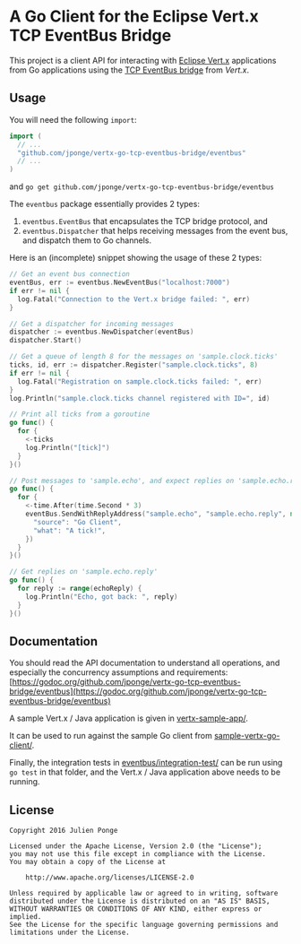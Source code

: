 # A Go Client for the Eclipse Vert.x TCP EventBus Bridge

This project is a client API for interacting with
[Eclipse Vert.x](http://vertx.io/) applications from Go applications using the
[TCP EventBus bridge](http://vertx.io/docs/vertx-tcp-eventbus-bridge/java/) from _Vert.x_.

## Usage

You will need the following `import`:

```go
import (
  // ...
  "github.com/jponge/vertx-go-tcp-eventbus-bridge/eventbus"
  // ...
)
```

and `go get github.com/jponge/vertx-go-tcp-eventbus-bridge/eventbus`

The `eventbus` package essentially provides 2 types:

1. `eventbus.EventBus` that encapsulates the TCP bridge protocol, and
2. `eventbus.Dispatcher` that helps receiving messages from the event bus, and dispatch them to
   Go channels.

Here is an (incomplete) snippet showing the usage of these 2 types:

```go
// Get an event bus connection
eventBus, err := eventbus.NewEventBus("localhost:7000")
if err != nil {
  log.Fatal("Connection to the Vert.x bridge failed: ", err)
}

// Get a dispatcher for incoming messages
dispatcher := eventbus.NewDispatcher(eventBus)
dispatcher.Start()

// Get a queue of length 8 for the messages on 'sample.clock.ticks'
ticks, id, err := dispatcher.Register("sample.clock.ticks", 8)
if err != nil {
  log.Fatal("Registration on sample.clock.ticks failed: ", err)
}
log.Println("sample.clock.ticks channel registered with ID=", id)

// Print all ticks from a goroutine
go func() {
  for {
    <-ticks
    log.Println("[tick]")
  }
}()

// Post messages to 'sample.echo', and expect replies on 'sample.echo.reply'
go func() {
  for {
    <-time.After(time.Second * 3)
    eventBus.SendWithReplyAddress("sample.echo", "sample.echo.reply", nil, map[string]string{
      "source": "Go Client",
      "what": "A tick!",
    })
  }
}()

// Get replies on 'sample.echo.reply'
go func() {
  for reply := range(echoReply) {
    log.Println("Echo, got back: ", reply)
  }
}()
```

## Documentation

You should read the API documentation to understand all operations, and especially the concurrency
assumptions and requirements:
[https://godoc.org/github.com/jponge/vertx-go-tcp-eventbus-bridge/eventbus](https://godoc.org/github.com/jponge/vertx-go-tcp-eventbus-bridge/eventbus)

A sample Vert.x / Java application is given in [vertx-sample-app/](vertx-sample-app/).

It can be used to run against the sample Go client from
[sample-vertx-go-client/](sample-vertx-go-client/).

Finally, the integration tests in [eventbus/integration-test/](eventbus/integration-test/) can be
run using `go test` in that folder, and the Vert.x / Java application above needs to be running.

## License

    Copyright 2016 Julien Ponge

    Licensed under the Apache License, Version 2.0 (the "License");
    you may not use this file except in compliance with the License.
    You may obtain a copy of the License at

        http://www.apache.org/licenses/LICENSE-2.0

    Unless required by applicable law or agreed to in writing, software
    distributed under the License is distributed on an "AS IS" BASIS,
    WITHOUT WARRANTIES OR CONDITIONS OF ANY KIND, either express or implied.
    See the License for the specific language governing permissions and
    limitations under the License.
